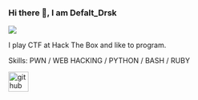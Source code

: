 ### Hi there 👋, I am Defalt_Drsk
![](https://38.media.tumblr.com/f49495f7c8788730547a4ba448aec0d9/tumblr_n6ymahc7dp1qlrh5po2_500.gif)

I play CTF at Hack The Box and like to program.

Skills: PWN / WEB HACKING / PYTHON / BASH / RUBY

[<img src='https://cdn.jsdelivr.net/npm/simple-icons@3.0.1/icons/github.svg' alt='github' height='40'>](https://github.com/https://www.instagram.com/defalt_markowickz/)  


